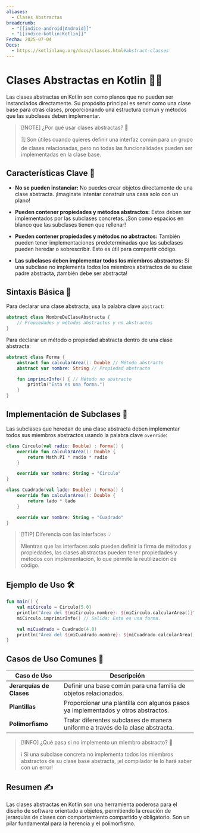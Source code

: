 ```yaml
---
aliases:
  - Clases Abstractas
breadcrumb:
  - "[[indice-android|Android]]"
  - "[[indice-kotlin|Kotlin]]"
Fecha: 2025-07-04
Docs:
  - https://kotlinlang.org/docs/classes.html#abstract-classes
---
```

# Clases Abstractas en Kotlin 🚀✨

Las clases abstractas en Kotlin son como planos que no pueden ser instanciados directamente. Su propósito principal es servir como una clase base para otras clases, proporcionando una estructura común y métodos que las subclases deben implementar.

> [!NOTE] ¿Por qué usar clases abstractas? 🤔
> 
> 🗒️ Son útiles cuando quieres definir una interfaz común para un grupo de clases relacionadas, pero no todas las funcionalidades pueden ser implementadas en la clase base.

## Características Clave 🔑

- **No se pueden instanciar:** No puedes crear objetos directamente de una clase abstracta. ¡Imagínate intentar construir una casa solo con un plano!
    
- **Pueden contener propiedades y métodos abstractos:** Estos deben ser implementados por las subclases concretas. ¡Son como espacios en blanco que las subclases tienen que rellenar!
    
- **Pueden contener propiedades y métodos no abstractos:** También pueden tener implementaciones predeterminadas que las subclases pueden heredar o sobrescribir. Esto es útil para compartir código.
    
- **Las subclases deben implementar todos los miembros abstractos:** Si una subclase no implementa todos los miembros abstractos de su clase padre abstracta, ¡también debe ser abstracta!
    

## Sintaxis Básica 📝

Para declarar una clase abstracta, usa la palabra clave `abstract`:

```kotlin
abstract class NombreDeClaseAbstracta {
    // Propiedades y métodos abstractos y no abstractos
}
```

Para declarar un método o propiedad abstracta dentro de una clase abstracta:

```kotlin
abstract class Forma {
    abstract fun calcularArea(): Double // Método abstracto
    abstract var nombre: String // Propiedad abstracta

    fun imprimirInfo() { // Método no abstracto
        println("Esta es una forma.")
    }
}
```

## Implementación de Subclases 🧩

Las subclases que heredan de una clase abstracta deben implementar todos sus miembros abstractos usando la palabra clave `override`:

```kotlin
class Circulo(val radio: Double) : Forma() {
    override fun calcularArea(): Double {
        return Math.PI * radio * radio
    }

    override var nombre: String = "Círculo"
}

class Cuadrado(val lado: Double) : Forma() {
    override fun calcularArea(): Double {
        return lado * lado
    }

    override var nombre: String = "Cuadrado"
}
```

> [!TIP] Diferencia con las interfaces 💡
> 
> Mientras que las interfaces solo pueden definir la firma de métodos y propiedades, las clases abstractas pueden tener propiedades y métodos con implementación, lo que permite la reutilización de código.

## Ejemplo de Uso 🛠️

```kotlin
fun main() {
    val miCirculo = Circulo(5.0)
    println("Área del ${miCirculo.nombre}: ${miCirculo.calcularArea()}") // Salida: Área del Círculo: 78.53981633974483
    miCirculo.imprimirInfo() // Salida: Esta es una forma.

    val miCuadrado = Cuadrado(4.0)
    println("Área del ${miCuadrado.nombre}: ${miCuadrado.calcularArea()}") // Salida: Área del Cuadrado: 16.0
}
```

## Casos de Uso Comunes 🏢

|Caso de Uso|Descripción|
|---|---|
|**Jerarquías de Clases**|Definir una base común para una familia de objetos relacionados.|
|**Plantillas**|Proporcionar una plantilla con algunos pasos ya implementados y otros abstractos.|
|**Polimorfismo**|Tratar diferentes subclases de manera uniforme a través de la clase abstracta.|

> [!INFO] ¿Qué pasa si no implemento un miembro abstracto? 🚨
> 
> ℹ️ Si una subclase concreta no implementa todos los miembros abstractos de su clase base abstracta, ¡el compilador te lo hará saber con un error!

## Resumen ✍️

Las clases abstractas en Kotlin son una herramienta poderosa para el diseño de software orientado a objetos, permitiendo la creación de jerarquías de clases con comportamiento compartido y obligatorio. Son un pilar fundamental para la herencia y el polimorfismo.